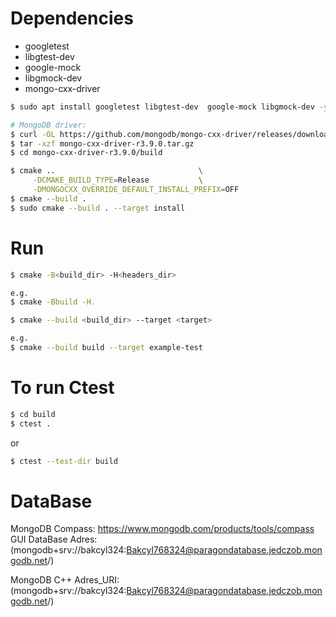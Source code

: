 # Dependencies
- googletest
- libgtest-dev
- google-mock
- libgmock-dev
- mongo-cxx-driver

```bash
$ sudo apt install googletest libgtest-dev  google-mock libgmock-dev -y

# MongoDB driver:
$ curl -OL https://github.com/mongodb/mongo-cxx-driver/releases/download/r3.9.0/mongo-cxx-driver-r3.9.0.tar.gz
$ tar -xzf mongo-cxx-driver-r3.9.0.tar.gz
$ cd mongo-cxx-driver-r3.9.0/build

$ cmake ..                                \
     -DCMAKE_BUILD_TYPE=Release           \
     -DMONGOCXX_OVERRIDE_DEFAULT_INSTALL_PREFIX=OFF
$ cmake --build .
$ sudo cmake --build . --target install
```

# Run
```bash
$ cmake -B<build_dir> -H<headers_dir>

e.g.
$ cmake -Bbuild -H.
```
```bash
$ cmake --build <build_dir> --target <target>

e.g.
$ cmake --build build --target example-test
```

# To run Ctest
```bash
$ cd build
$ ctest .
```
or
```bash
$ ctest --test-dir build
```
# DataBase
MongoDB Compass: https://www.mongodb.com/products/tools/compass
GUI DataBase Adres: (mongodb+srv://bakcyl324:Bakcyl768324@paragondatabase.jedczob.mongodb.net/)

MongoDB C++
Adres_URI: (mongodb+srv://bakcyl324:Bakcyl768324@paragondatabase.jedczob.mongodb.net/)
